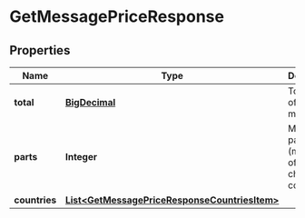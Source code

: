
# GetMessagePriceResponse

## Properties
Name | Type | Description | Notes
------------ | ------------- | ------------- | -------------
**total** | [**BigDecimal**](BigDecimal.md) | Total price of the mesasge. | 
**parts** | **Integer** | Message parts (multiples of 160 characters) count. | 
**countries** | [**List&lt;GetMessagePriceResponseCountriesItem&gt;**](GetMessagePriceResponseCountriesItem.md) |  | 



